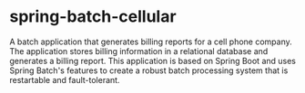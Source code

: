 # spring-batch-cellular
A batch application that generates billing reports for a cell phone company. The application stores billing information in a relational database and generates a billing report. This application is based on Spring Boot and uses Spring Batch's features to create a robust batch processing system that is restartable and fault-tolerant.
